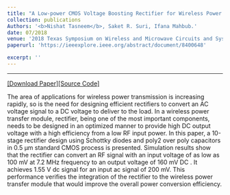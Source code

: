 ```yaml
---
title: "A Low-power CMOS Voltage Boosting Rectifier for Wireless Power Transfer Applications"
collection: publications
Authors: '<b>Nishat Tasneem</b>, Saket R. Suri, Ifana Mahbub.'
date: 07/2018
venue: '2018 Texas Symposium on Wireless and Microwave Circuits and Systems (WMCS)'
paperurl: 'https://ieeexplore.ieee.org/abstract/document/8400648'

excerpt: ''
---
```

---
<a href='https://ieeexplore.ieee.org/abstract/document/8400648' target="_blank">[Download Paper]</a><a href='https://github.com/wasiahmad/PLBART' target="_blank">[Source Code]</a>

<p align="justify">

The area of applications for wireless power transmission is increasing rapidly, so is the need for designing efficient rectifiers to convert an AC voltage signal to a DC voltage to deliver to the load. In a wireless power transfer module, rectifier, being one of the most important components, needs to be designed in an optimized manner to provide high DC output voltage with a high efficiency from a low RF input power. In this paper, a 10-stage rectifier design using Schottky diodes and poly2 over poly capacitors in 0.5 μm standard CMOS process is presented. Simulation results show that the rectifier can convert an RF signal with an input voltage of as low as 100 mV at 7.2 MHz frequency to an output voltage of 160 mV DC . It achieves 1.55 V dc signal for an input ac signal of 200 mV. This performance verifies the integration of the rectifier to the wireless power transfer module that would improve the overall power conversion efficiency.  
  
</p>

